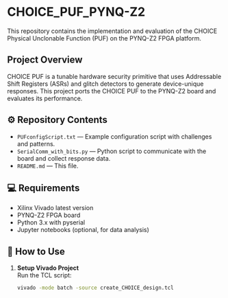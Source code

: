 # CHOICE_PUF_PYNQ-Z2

This repository contains the implementation and evaluation of the CHOICE Physical Unclonable Function (PUF) on the PYNQ-Z2 FPGA platform.

## Project Overview

CHOICE PUF is a tunable hardware security primitive that uses Addressable Shift Registers (ASRs) and glitch detectors to generate device-unique responses. This project ports the CHOICE PUF to the PYNQ-Z2 board and evaluates its performance.

## ⚙️ Repository Contents

- `PUFconfigScript.txt` — Example configuration script with challenges and patterns.
- `SerialComm_with_bits.py` — Python script to communicate with the board and collect response data.
- `README.md` — This file.

## 💻 Requirements

- Xilinx Vivado latest version
- PYNQ-Z2 FPGA board
- Python 3.x with pyserial
- Jupyter notebooks (optional, for data analysis)

## 🚀 How to Use

1. **Setup Vivado Project**  
   Run the TCL script:
   ```bash
   vivado -mode batch -source create_CHOICE_design.tcl
